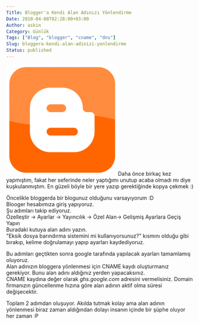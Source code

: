```yaml
---
Title: Blogger'a Kendi Alan Adınızı Yönlendirme
Date: 2010-04-08T02:28:00+03:00
Author: askin
Category: Günlük
Tags: ["Blog", "blogger", "cname", "dns"]
Slug: bloggera-kendi-alan-adinizi-yonlendirme
Status: published
---
```


![Blogger](/uploads/2010/04/blogger-300x298.png "Blogger")Daha önce birkaç kez yapmıştım, fakat her seferinde neler yaptığımı unutup acaba olmadı mı diye kuşkulanmıştım. En güzeli böyle bir yere yazıp gerektiğinde kopya çekmek :)

Öncelikle bloggerda bir blogunuz olduğunu varsayıyorum :D  
Blooger hesabımıza giriş yapıyoruz.  
Şu adımları takip ediyoruz.  
Özelleştir -&gt; Ayarlar -&gt; Yayıncılık -&gt; Özel Alan-&gt; Gelişmiş Ayarlara Geçiş Yapın  
Buradaki kutuya alan adını yazın.  
"Eksik dosya barındırma sistemini mi kullanıyorsunuz?" kısmını olduğu gibi bırakıp, kelime doğrulamayı yapıp ayarları kaydediyoruz.

Bu adımları geçtikten sonra google tarafında yapılacak ayarları tamamlamış oluyoruz.  
Alan adınızın bloggera yönlenmesi için CNAME kaydı oluşturmanız gerekiyor. Bunu alan adını aldığınız yerden yapacaksınız.  
CNAME kaydına değer olarak *ghs.google.com* adresini vermelisiniz. Domain firmanızın güncellenme hızına göre alan adının aktif olma süresi değişecektir.

Toplam 2 adımdan oluşuyor. Akılda tutmak kolay ama alan adının yönlenmesi biraz zaman aldığından dolayı insanın içinde bir şüphe oluyor her zaman :P

